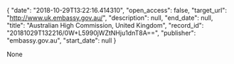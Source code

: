 {
  "date": "2018-10-29T13:22:16.414310", 
  "open_access": false, 
  "target_url": "http://www.uk.embassy.gov.au/", 
  "description": null, 
  "end_date": null, 
  "title": "Australian High Commission, United Kingdom", 
  "record_id": "20181029T132216/0W+L5990jWZtNHju1dnT8A==", 
  "publisher": "embassy.gov.au", 
  "start_date": null
}

None